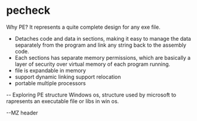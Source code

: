 # pecheck

Why PE?
It represents a quite complete design for any exe file.

- Detaches code and data in sections, making it easy to manage the data separately from the program and link any string back to the assembly code.
- Each sections has separate memory permissions, which are basically a layer of security over virtual memory of each program running.
- file is expandable in memory
- support dynamic linking support relocation
- portable multiple processors

-- Exploring PE structure
Windows os, structure used by microsoft to rapresents an executable file or libs in win os.

--MZ header

